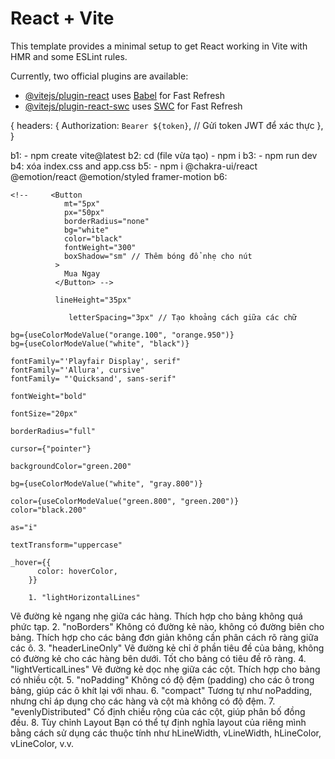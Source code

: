 # React + Vite

This template provides a minimal setup to get React working in Vite with HMR and some ESLint rules.

Currently, two official plugins are available:

- [@vitejs/plugin-react](https://github.com/vitejs/vite-plugin-react/blob/main/packages/plugin-react/README.md) uses [Babel](https://babeljs.io/) for Fast Refresh
- [@vitejs/plugin-react-swc](https://github.com/vitejs/vite-plugin-react-swc) uses [SWC](https://swc.rs/) for Fast Refresh

{
headers: {
Authorization: `Bearer ${token}`, // Gửi token JWT để xác thực
},
}

b1: - npm create vite@latest
b2: cd (file vừa tạo) - npm i
b3: - npm run dev
b4: xóa index.css and app.css
b5: - npm i @chakra-ui/react @emotion/react @emotion/styled framer-motion
b6:

    <!--     <Button
                mt="5px"
                px="50px"
                borderRadius="none"
                bg="white"
                color="black"
                fontWeight="300"
                boxShadow="sm" // Thêm bóng đổ nhẹ cho nút
              >
                Mua Ngay
              </Button> -->

              lineHeight="35px"

                 letterSpacing="3px" // Tạo khoảng cách giữa các chữ

    bg={useColorModeValue("orange.100", "orange.950")}
    bg={useColorModeValue("white", "black")}

    fontFamily="'Playfair Display', serif"
    fontFamily="'Allura', cursive"
    fontFamily= "'Quicksand', sans-serif"

    fontWeight="bold"

    fontSize="20px"

    borderRadius="full"

    cursor={"pointer"}

    backgroundColor="green.200"

    bg={useColorModeValue("white", "gray.800")}

    color={useColorModeValue("green.800", "green.200")}
    color="black.200"

    as="i"

    textTransform="uppercase"

    _hover={{
          color: hoverColor,
        }}

        1. "lightHorizontalLines"

Vẽ đường kẻ ngang nhẹ giữa các hàng.
Thích hợp cho bảng không quá phức tạp. 2. "noBorders"
Không có đường kẻ nào, không có đường biên cho bảng.
Thích hợp cho các bảng đơn giản không cần phân cách rõ ràng giữa các ô. 3. "headerLineOnly"
Vẽ đường kẻ chỉ ở phần tiêu đề của bảng, không có đường kẻ cho các hàng bên dưới.
Tốt cho bảng có tiêu đề rõ ràng. 4. "lightVerticalLines"
Vẽ đường kẻ dọc nhẹ giữa các cột.
Thích hợp cho bảng có nhiều cột. 5. "noPadding"
Không có độ đệm (padding) cho các ô trong bảng, giúp các ô khít lại với nhau. 6. "compact"
Tương tự như noPadding, nhưng chỉ áp dụng cho các hàng và cột mà không có độ đệm. 7. "evenlyDistributed"
Cố định chiều rộng của các cột, giúp phân bố đồng đều. 8. Tùy chỉnh Layout
Bạn có thể tự định nghĩa layout của riêng mình bằng cách sử dụng các thuộc tính như hLineWidth, vLineWidth, hLineColor, vLineColor, v.v.
